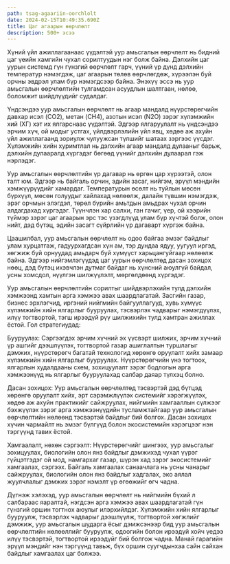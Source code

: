 ```yaml
---
path: tsag-agaariin-oorchlolt
date: 2024-02-15T10:49:35.690Z
title: Цаг агаарын өөрчлөлт
description: 500+ эсээ
---
```

Хүний үйл ажиллагаанаас үүдэлтэй уур амьсгалын өөрчлөлт нь бидний цаг үеийн хамгийн чухал сорилтуудын нэг болж байна. Дэлхийн цаг уурын системд гүн гүнзгий өөрчлөлт гарч, үүний үр дүнд дэлхийн температур нэмэгдэж, цаг агаарын төлөв өөрчлөгдөж, хүрээлэн буй орчны эвдрэл улам бүр нэмэгдсээр байна. Энэхүү эссэ нь уур амьсгалын өөрчлөлтийн тулгамдсан асуудлын шалтгаан, нөлөө, боломжит шийдлүүдийг судалдаг.

Үндсэндээ уур амьсгалын өөрчлөлт нь агаар мандалд нүүрстөрөгчийн давхар исэл (CO2), метан (CH4), азотын исэл (N2O) зэрэг хүлэмжийн хий (ХГ) хэт их ялгарснаас үүдэлтэй. Эдгээр ялгаруулалт нь үндсэндээ эрчим хүч, ой модыг устгах, үйлдвэрлэлийн үйл явц, хөдөө аж ахуйн үйл ажиллагаанд зориулж чулуужсан түлшийг шатаах зэргээс үүсдэг. Хүлэмжийн хийн хуримтлал нь дэлхийн агаар мандалд дулааныг барьж, дэлхийн дулааралд хүргэдэг бөгөөд үүнийг дэлхийн дулаарал гэж нэрлэдэг.

Уур амьсгалын өөрчлөлтийн үр дагавар нь өргөн цар хүрээтэй, олон талт юм. Эдгээр нь байгаль орчин, эдийн засаг, нийгэм, эрүүл мэндийн хэмжүүрүүдийг хамардаг. Температурын өсөлт нь туйлын мөсөн бүрхүүл, мөсөн голуудыг хайлахад нөлөөлж, далайн түвшин нэмэгдэж, эрэг орчмын элэгдэл, төрөл бүрийн амьтдын амьдрах чухал орчин алдагдахад хүргэдэг. Түүнчлэн хар салхи, ган гачиг, үер, ой хээрийн түймэр зэрэг цаг агаарын эрс тэс үзэгдлүүд улам бүр хүчтэй болж, олон нийт, дэд бүтэц, эдийн засагт сүйрлийн үр дагаварт хүргэж байна.

Цаашилбал, уур амьсгалын өөрчлөлт нь одоо байгаа эмзэг байдлыг улам хурцатгаж, гадуурхагдсан хүн ам, тэр дундаа ядуу, уугуул иргэд, хөгжиж буй орнуудад амьдарч буй хүмүүст харьцангуйгаар нөлөөлж байна. Эдгээр нийгэмлэгүүдэд цаг уурын өөрчлөлтөд дасан зохицох нөөц, дэд бүтэц ихэвчлэн дутмаг байдаг нь хүнсний аюулгүй байдал, усны хомсдол, нүүлгэн шилжүүлэлт, мөргөлдөөнд хүргэдэг.

Уур амьсгалын өөрчлөлтийн сорилтыг шийдвэрлэхийн тулд дэлхийн хэмжээнд хамтын арга хэмжээ авах шаардлагатай. Засгийн газар, бизнес эрхлэгчид, иргэний нийгмийн байгууллагууд, хувь хүмүүс хүлэмжийн хийн ялгарлыг бууруулах, тэсвэрлэх чадварыг нэмэгдүүлэх, илүү тогтвортой, тэгш ирээдүй рүү шилжихийн тулд хамтран ажиллах ёстой. Гол стратегиудад:

Бууруулах: Сэргээгдэх эрчим хүчний эх үүсвэрт шилжих, эрчим хүчний үр ашгийг дээшлүүлэх, тогтвортой газар ашиглалтын туршлагыг дэмжих, нүүрстөрөгч багатай технологид хөрөнгө оруулалт хийх замаар хүлэмжийн хийн ялгарлыг бууруулах. Нүүрстөрөгчийн үнэ тогтоох, ялгарлын худалдааны схем, зохицуулалт зэрэг бодлогын арга хэмжээнүүд нь ялгарлыг бууруулахад салбар даяар түлхэц болно.

Дасан зохицох: Уур амьсгалын өөрчлөлтөд тэсвэртэй дэд бүтцэд хөрөнгө оруулалт хийх, эрт сэрэмжлүүлэх системийг хэрэгжүүлэх, хөдөө аж ахуйн практикийг сайжруулах, нийгмийн хамгааллын сүлжээг бэхжүүлэх зэрэг арга хэмжээнүүдийн тусламжтайгаар уур амьсгалын өөрчлөлтийн нөлөөнд тэсвэртэй байдлыг бий болгох. Дасан зохицох хүчин чармайлт нь эмзэг бүлгүүд болон экосистемийн хэрэгцээг нэн тэргүүнд тавих ёстой.

Хамгаалалт, нөхөн сэргээлт: Нүүрстөрөгчийг шингээх, уур амьсгалыг зохицуулах, биологийн олон янз байдлыг дэмжихэд чухал үүрэг гүйцэтгэдэг ой мод, намгархаг газар, шүрэн хад зэрэг экосистемийг хамгаалах, сэргээх. Байгаль хамгаалах санаачлага нь усны чанарыг сайжруулах, биологийн олон янз байдлыг хадгалах, эко аялал жуулчлалыг дэмжих зэрэг нэмэлт үр өгөөжийг өгч чадна.

Дүгнэж хэлэхэд, уур амьсгалын өөрчлөлт нь нийгмийн бүхий л салбараас яаралтай, нэгдсэн арга хэмжээ авах шаардлагатай гүн гүнзгий оршин тогтнох аюулыг илэрхийлдэг. Хүлэмжийн хийн ялгарлыг бууруулж, тэсвэрлэх чадварыг дээшлүүлж, тогтвортой хөгжлийг дэмжиж, уур амьсгалын шударга ёсыг дэмжсэнээр бид уур амьсгалын өөрчлөлтийн нөлөөллийг бууруулж, одоогийн болон ирээдүй хойч үедээ илүү тэсвэртэй, тогтвортой ирээдүйг бий болгож чадна. Манай гарагийн эрүүл мэндийг нэн тэргүүнд тавьж, бүх оршин суугчдынхаа сайн сайхан байдлыг хамгаалах цаг болжээ.